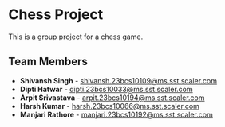 # Chess Project

This is a group project for a chess game.

## Team Members

- **Shivansh Singh**  - shivansh.23bcs10109@ms.sst.scaler.com
- **Dipti Hatwar** - dipti.23bcs10033@ms.sst.scaler.com
- **Arpit Srivastava** - arpit.23bcs10194@ms.sst.scaler.com
- **Harsh Kumar** - harsh.23bcs10066@ms.sst.scaler.com
- **Manjari Rathore** - manjari.23bcs10192@ms.sst.scaler.com
